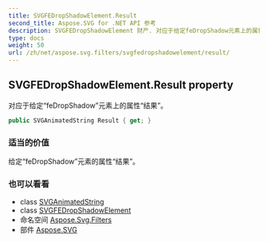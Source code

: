 ```yaml
---
title: SVGFEDropShadowElement.Result
second_title: Aspose.SVG for .NET API 参考
description: SVGFEDropShadowElement 财产. 对应于给定feDropShadow元素上的属性结果
type: docs
weight: 50
url: /zh/net/aspose.svg.filters/svgfedropshadowelement/result/
---
```

## SVGFEDropShadowElement.Result property

对应于给定“feDropShadow”元素上的属性“结果”。

```csharp
public SVGAnimatedString Result { get; }
```

### 适当的价值

给定“feDropShadow”元素的属性“结果”。

### 也可以看看

* class [SVGAnimatedString](../../../aspose.svg.datatypes/svganimatedstring/)
* class [SVGFEDropShadowElement](../)
* 命名空间 [Aspose.Svg.Filters](../../svgfedropshadowelement/)
* 部件 [Aspose.SVG](../../../)


